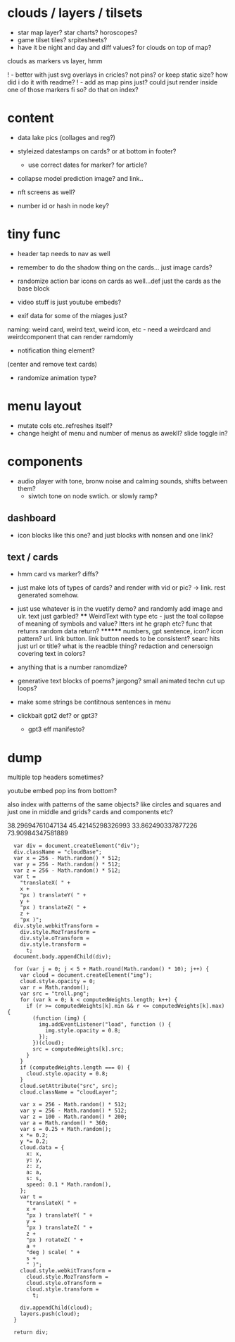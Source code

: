 # clouds / layers / tilsets

- star map layer? star charts? horoscopes?
- game tilset tiles? srpitesheets?
- have it be night and day and diff values? for clouds on top of map?

clouds as markers vs layer, hmm

! - better with just svg overlays in cricles? not pins? or keep static size? how did i do it with readme?
! - add as map pins just? could jsut render inside one of those markers fi so? do that on index?

# content

- data lake pics (collages and reg?)

- styleized datestamps on cards? or at bottom in footer?

  - use correct dates for marker? for article?

- collapse model prediction image? and link..

- nft screens as well?

- number id or hash in node key?

# tiny func

- header tap needs to nav as well
- remember to do the shadow thing on the cards... just image cards?
- randomize action bar icons on cards as well...def just the cards as the base block

- video stuff is just youtube embeds?

- exif data for some of the miages just?

naming: weird card, weird text, weird icon, etc - need a weirdcard and weirdcomponent that can render ramdomly

- notification thing element?

(center and remove text cards)

- randomize animation type?

# menu layout

- mutate cols etc..refreshes itself?
- change height of menu and number of menus as awekll? slide toggle in?

# components

- audio player with tone, bronw noise and calming sounds, shifts between them?
  - siwtch tone on node swtich. or slowly ramp?

## dashboard

- icon blocks like this one? and just blocks with nonsen and one link?

## text / cards

- hmm card vs marker? diffs?

- just make lots of types of cards? and render with vid or pic? -> link. rest generated somehow.
- just use whatever is in the vuetify demo? and randomly add image and ulr. text just garbled? **\*\***
  WeirdText with type etc - just the toal collapse of meaning of symbols and value? ltters int he graph etc? func that retunrs random data return? \***\*\*\*\*\*** numbers, gpt sentence, icon? icon pattern? url. link button. link button needs to be consistent? searc hits just url or title? what is the readble thing? redaction and cenersoign covering text in colors?

- anything that is a number ranomdize?

- generative text blocks of poems? jargong? small animated techn cut up loops?

- make some strings be contitnous sentences in menu

- clickbait gpt2 def? or gpt3?
  - gpt3 eff manifesto?

# dump

multiple top headers sometimes?

youtube embed pop ins from bottom?

also index with patterns of the same objects? like circles and squares and just one in middle and grids? cards and components etc?

38.29694761047134 45.42145298326993
33.862490337877226 73.90984347581889

      var div = document.createElement("div");
      div.className = "cloudBase";
      var x = 256 - Math.random() * 512;
      var y = 256 - Math.random() * 512;
      var z = 256 - Math.random() * 512;
      var t =
        "translateX( " +
        x +
        "px ) translateY( " +
        y +
        "px ) translateZ( " +
        z +
        "px )";
      div.style.webkitTransform =
        div.style.MozTransform =
        div.style.oTransform =
        div.style.transform =
          t;
      document.body.appendChild(div);

      for (var j = 0; j < 5 + Math.round(Math.random() * 10); j++) {
        var cloud = document.createElement("img");
        cloud.style.opacity = 0;
        var r = Math.random();
        var src = "troll.png";
        for (var k = 0; k < computedWeights.length; k++) {
          if (r >= computedWeights[k].min && r <= computedWeights[k].max) {
            (function (img) {
              img.addEventListener("load", function () {
                img.style.opacity = 0.8;
              });
            })(cloud);
            src = computedWeights[k].src;
          }
        }
        if (computedWeights.length === 0) {
          cloud.style.opacity = 0.8;
        }
        cloud.setAttribute("src", src);
        cloud.className = "cloudLayer";

        var x = 256 - Math.random() * 512;
        var y = 256 - Math.random() * 512;
        var z = 100 - Math.random() * 200;
        var a = Math.random() * 360;
        var s = 0.25 + Math.random();
        x *= 0.2;
        y *= 0.2;
        cloud.data = {
          x: x,
          y: y,
          z: z,
          a: a,
          s: s,
          speed: 0.1 * Math.random(),
        };
        var t =
          "translateX( " +
          x +
          "px ) translateY( " +
          y +
          "px ) translateZ( " +
          z +
          "px ) rotateZ( " +
          a +
          "deg ) scale( " +
          s +
          " )";
        cloud.style.webkitTransform =
          cloud.style.MozTransform =
          cloud.style.oTransform =
          cloud.style.transform =
            t;

        div.appendChild(cloud);
        layers.push(cloud);
      }

      return div;
